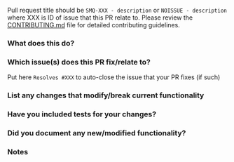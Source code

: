 Pull request title should be `SMQ-XXX - description` or `NOISSUE - description` where XXX is ID of issue that this PR relate to.
Please review the [CONTRIBUTING.md](./CONTRIBUTING.md) file for detailed contributing guidelines.

### What does this do?

### Which issue(s) does this PR fix/relate to?

Put here `Resolves #XXX` to auto-close the issue that your PR fixes (if such)

### List any changes that modify/break current functionality

### Have you included tests for your changes?

### Did you document any new/modified functionality?

### Notes
